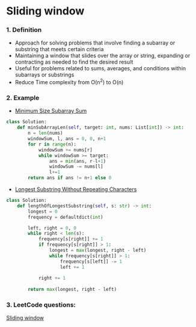 # Sliding window
### 1. Definition
- Approach for solving problems that involve finding a subarray or substring that meets certain criteria
- Maintaining a window that slides over the array or string, expanding or contracting as needed to find the desired result
- Useful for problems related to sums, averages, and conditions within subarrays or substrings
- Reduce Time complexity from O(n<sup>2</sup>) to O(n)

### 2. Example

- [Minimum Size Subarray Sum](https://leetcode.com/problems/minimum-size-subarray-sum/description/)

```python
class Solution:
    def minSubArrayLen(self, target: int, nums: List[int]) -> int:
        n = len(nums)
        windowSum, l, ans = 0, 0, n+1
        for r in range(n):
            windowSum += nums[r]
            while windowSum >= target:
                ans = min(ans, r-l+1)
                windowSum -= nums[l]
                l+=1
        return ans if ans != n+1 else 0
```

- [Longest Substring Without Repeating Characters](https://leetcode.com/problems/longest-substring-without-repeating-characters/description/)

```python
class Solution:
    def lengthOfLongestSubstring(self, s: str) -> int:
        longest = 0
        frequency = defaultdict(int)

        left, right = 0, 0
        while right < len(s):
            frequency[s[right]] += 1
            if frequency[s[right]] > 1:
                longest = max(longest, right - left)
                while frequency[s[right]] > 1:
                    frequency[s[left]] -= 1
                    left += 1
                
            right += 1
        
        return max(longest, right - left)
```

### 3. LeetCode questions: 
[Sliding window](https://leetcode.com/tag/sliding-window/)
